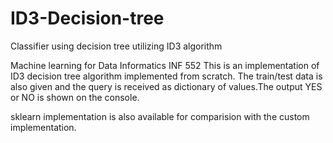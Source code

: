 # ID3-Decision-tree
Classifier using decision tree utilizing ID3 algorithm

Machine learning for Data Informatics INF 552
This is an implementation of ID3 decision tree algorithm implemented from scratch. The train/test data is also given and the query is received as dictionary of values.The output YES or NO is shown on the console.

sklearn implementation is also available for comparision with the custom implementation.
